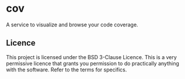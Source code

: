 # cov

A service to visualize and browse your code coverage.

## Licence

This project is licensed under the BSD 3-Clause Licence.
This is a very permissive licence that grants you permission to do practically anything with the software.
Refer to the terms for specifics.